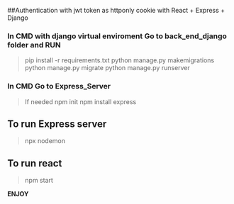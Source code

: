 ##Authentication with jwt token as httponly cookie with React + Express + Django


### In CMD with django virtual enviroment Go to back_end_django folder and RUN
>pip install -r requirements.txt
>python manage.py makemigrations
>python manage.py migrate
>python manage.py runserver


### In CMD Go to Express_Server
>If needed
>npm init
>npm install express

## To run Express server
>npx nodemon

## To run react
>npm start

****ENJOY****